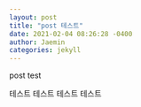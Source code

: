 ```yaml
---
layout: post
title: "post 테스트"
date: 2021-02-04 08:26:28 -0400
author: Jaemin
categories: jekyll
---
```

post test

테스트 테스트 테스트 테스트

